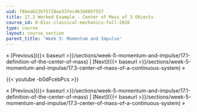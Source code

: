 ```yaml
---
uid: f8bea622bf5728ae33fec461b885f557
title: 17.2 Worked Example - Center of Mass of 3 Objects
course_id: 8-01sc-classical-mechanics-fall-2016
type: course
layout: course_section
parent_title: 'Week 5: Momentum and Impulse'
---
```


« [Previous]({{< baseurl >}}/sections/week-5-momentum-and-impulse/17.1-definition-of-the-center-of-mass) | [Next]({{< baseurl >}}/sections/week-5-momentum-and-impulse/17.3-center-of-mass-of-a-continuous-system) »

{{< youtube -b0dFcebPcs >}}

« [Previous]({{< baseurl >}}/sections/week-5-momentum-and-impulse/17.1-definition-of-the-center-of-mass) | [Next]({{< baseurl >}}/sections/week-5-momentum-and-impulse/17.3-center-of-mass-of-a-continuous-system) »